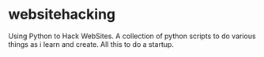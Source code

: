 websitehacking
==============

Using Python to Hack WebSites. A collection of python scripts to do various things as i learn and create. All this to do a startup.
